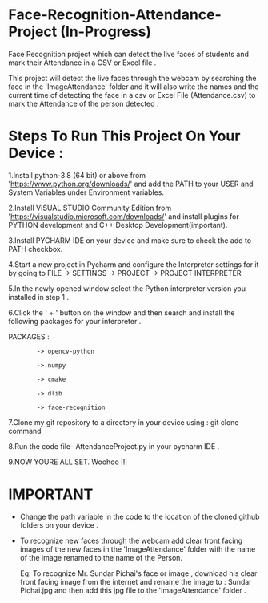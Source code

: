 # Face-Recognition-Attendance-Project (In-Progress)

Face Recognition project which can detect the live faces of students and mark their Attendance in a CSV or Excel file .

This project will detect the live faces through the webcam by searching the face in the 'ImageAttendance' folder and it will also write the names and the current time of detecting the face in a csv or Excel File (Attendance.csv) to mark the Attendance of the person detected .



# Steps To Run This Project On Your Device : #

1.Install python-3.8 (64 bit) or above from 'https://www.python.org/downloads/' and add the PATH to your USER and System Variables under Environment variables. 

2.Install VISUAL STUDIO Community Edition  from 'https://visualstudio.microsoft.com/downloads/' and install plugins for PYTHON development and C++ Desktop Development(important).

3.Install PYCHARM IDE on your device and make sure to check the add to PATH checkbox.

4.Start a new project in Pycharm and configure the Interpreter settings for it by going to FILE  -> SETTINGS -> PROJECT -> PROJECT INTERPRETER 

5.In the newly opened window select the Python interpreter version you installed in step 1 .

6.Click the ' + ' button on the window and then search and install the following packages for your interpreter .

PACKAGES : 

            -> opencv-python

            -> numpy
            
            -> cmake
            
            -> dlib
            
            -> face-recognition
            
            
7.Clone my git repository to a directory in your device using : git clone command 

8.Run the code file- AttendanceProject.py in your pycharm IDE .

9.NOW YOURE ALL SET. Woohoo !!!

# IMPORTANT #

- Change the path variable in the code to the location of the cloned github folders on your device .


- To recognize new faces through the webcam add clear front facing images of the new faces in the 'ImageAttendance' folder with the name of the image renamed to the name of the Person.

    Eg: To recognize Mr. Sundar Pichai's face or image , download his clear front facing image from the internet and rename the image to : Sundar Pichai.jpg and then add this jpg           file to the 'ImageAttendance' folder .






